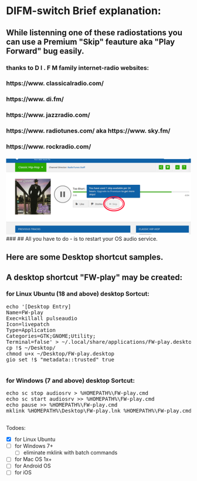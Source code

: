 # DIFM-switch Brief explanation:
## While listenning one of these radiostations you can use a Premium "Skip" feauture aka "Play Forward" bug easily.

### thanks to  D I . F M  family internet-radio websites:

### https://www. classicalradio.com/
### https://www. di.fm/
### https://www. jazzradio.com/
### https://www. radiotunes.com/ aka https://www. sky.fm/
### https://www. rockradio.com/
###

 <img src='https://raw.githubusercontent.com/BigBoatCap/DIFM-switch/master/Selection_042.png' />
###
## All you have to do - is to restart your OS audio service.

## Here are some Desktop shortcut samples. 
## A desktop shortcut "FW-play" may be created:
###
### for Linux Ubuntu (18 and above) desktop Sortcut:
<pre>echo '[Desktop Entry]
Name=FW-play
Exec=killall pulseaudio
Icon=livepatch
Type=Application
Categories=GTK;GNOME;Utility;
Terminal=false' > ~/.local/share/applications/FW-play.desktop
cp !$ ~/Desktop/
chmod u+x ~/Desktop/FW-play.desktop
gio set !$ "metadata::trusted" true

</pre>
###
### for Windows (7 and above) desktop Sortcut:
<pre>echo sc stop audiosrv > %HOMEPATH%\FW-play.cmd
echo sc start audiosrv >> %HOMEPATH%\FW-play.cmd
echo pause >> %HOMEPATH%\FW-play.cmd
mklink %HOMEPATH%\Desktop\FW-play.lnk %HOMEPATH%\FW-play.cmd

</pre>


Todoes:
- [x] for Linux Ubuntu
- [ ] for Windows 7+ 
  - [ ] eliminate mklink with batch commands
- [ ] for Mac OS 1x+
- [ ] for Android OS
- [ ] for iOS
